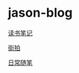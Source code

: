 # jason-blog

[读书笔记](https://github.com/johnsonfloyd/jason-blog/labels/book)

[街拍](https://github.com/johnsonfloyd/jason-blog/labels/photograph)

[日常随笔](https://github.com/johnsonfloyd/jason-blog/labels/log)
